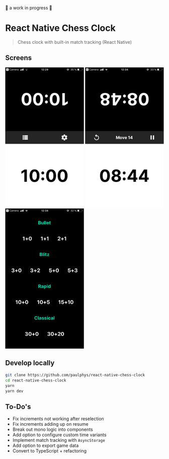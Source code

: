 🚧 a work in progress 🚧

# React Native Chess Clock

> Chess clock with built-in match tracking (React Native)

## Screens

<p float="left">
  <img src="assets/screen1.png" width="250" />
  <img src="assets/screen2.png" width="250" /> 
  <img src="assets/screen3.png" width="250" />
</p>

## Develop locally

```bash
git clone https://github.com/paulphys/react-native-chess-clock
cd react-native-chess-clock
yarn
yarn dev
```
## To-Do's

- Fix increments not working after reselection
- Fix increments adding up on resume
- Break out mono logic into components
- Add option to configure custom time variants
- Implement match tracking with `AsyncStorage`
- Add option to export game data
- Convert to TypeScript + refactoring
